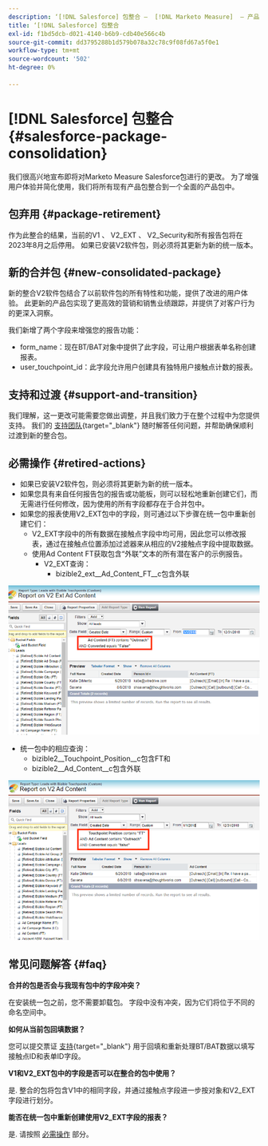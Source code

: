 ```yaml
---
description: ‘[!DNL Salesforce] 包整合 —  [!DNL Marketo Measure]  — 产品文档'
title: ‘[!DNL Salesforce] 包整合
exl-id: f1bd5dcb-d021-4140-b6b9-cdb40e566c4b
source-git-commit: dd3795288b1d579b078a32c78c9f08fd67a5f0e1
workflow-type: tm+mt
source-wordcount: '502'
ht-degree: 0%

---
```


# [!DNL Salesforce] 包整合 {#salesforce-package-consolidation}

我们很高兴地宣布即将对Marketo Measure Salesforce包进行的更改。 为了增强用户体验并简化使用，我们将所有现有产品包整合到一个全面的产品包中。

## 包弃用 {#package-retirement}

作为此整合的结果，当前的V1 、 V2_EXT 、 V2_Security和所有报告包将在2023年8月之后停用。 如果已安装V2软件包，则必须将其更新为新的统一版本。

## 新的合并包 {#new-consolidated-package}

新的整合V2软件包结合了以前软件包的所有特性和功能，提供了改进的用户体验。 此更新的产品包实现了更高效的营销和销售业绩跟踪，并提供了对客户行为的更深入洞察。

我们新增了两个字段来增强您的报告功能：

* form_name：现在BT/BAT对象中提供了此字段，可让用户根据表单名称创建报表。
* user_touchpoint_id：此字段允许用户创建具有独特用户接触点计数的报表。

## 支持和过渡 {#support-and-transition}

我们理解，这一更改可能需要您做出调整，并且我们致力于在整个过程中为您提供支持。 我们的 [支持团队](https://nation.marketo.com/t5/support/ct-p/Support){target="_blank"} 随时解答任何问题，并帮助确保顺利过渡到新的整合包。

## 必需操作 {#retired-actions}

* 如果已安装V2软件包，则必须将其更新为新的统一版本。
* 如果您具有来自任何报告包的报告或功能板，则可以轻松地重新创建它们，而无需进行任何修改，因为使用的所有字段都存在于合并包中。
* 如果您的报表使用V2_EXT包中的字段，则可通过以下步骤在统一包中重新创建它们：
   * V2_EXT字段中的所有数据在接触点字段中均可用，因此您可以修改报表，通过在接触点位置添加过滤器来从相应的V2接触点字段中提取数据。
   * 使用Ad Content FT获取包含“外联”文本的所有潜在客户的示例报告。
      * V2_EXT查询：
         * bizible2_ext__Ad_Content_FT__c包含外联

![](assets/package-consolidation-1.png)

* 统一包中的相应查询：
   * bizible2__Touchpoint_Position__c包含FT和
   * bizible2__Ad_Content__c包含外联

![](assets/salesforce-package-consolidation-2.png)

## 常见问题解答 {#faq}

**合并的包是否会与我现有包中的字段冲突？**

在安装统一包之前，您不需要卸载包。 字段中没有冲突，因为它们将位于不同的命名空间中。

**如何从当前包回填数据？**

您可以提交票证 [支持](https://nation.marketo.com/t5/support/ct-p/Support){target="_blank"} 用于回填和重新处理BT/BAT数据以填写接触点ID和表单ID字段。

**V1和V2_EXT包中的字段是否可以在整合的包中使用？**

是. 整合的包将包含V1中的相同字段，并通过接触点字段进一步按对象和V2_EXT字段进行划分。

**能否在统一包中重新创建使用V2_EXT字段的报表？**

是. 请按照 [必需操作](#retired-actions) 部分。
